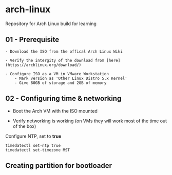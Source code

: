 # arch-linux
Repository for Arch Linux build for learning



## 01 - Prerequisite

    - Download the ISO from the offical Arch Linux Wiki

    - Verify the intergity of the download from [here](https://archlinux.org/download/)

    - Configure ISO as a VM in VMware Workstation
        - Mark version as 'Other Linux Distro 5.x Kernel'
        - Give 80GB of storage and 2GB of memory


## 02 - Configuring time & networking
- Boot the Arch VM with the ISO mounted

- Verify networking is working (on VMs they will work most of the time out of the box)

Configure NTP, set to **true**

 ```shell
timedatectl set-ntp true
timedatectl set-timezone MST 
```
## Creating partition for bootloader



    





